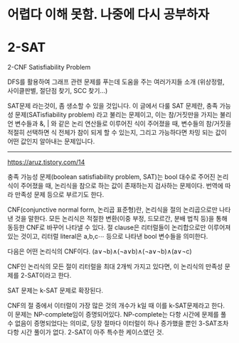 
# 어렵다 이해 못함. 나중에 다시 공부하자

# 2-SAT
2-CNF Satisfiability Problem

DFS를 활용하여 그래프 관련 문제를 푸는데 도움을 주는 여러가지들 소개
(위상정렬, 사이클판별, 절단점 찾기, SCC 찾기...)

SAT문제 라는것이, 좀 생소할 수 있을 것입니다. 
이 글에서 다룰 SAT 문제란, 충족 가능성 문제(SATisfiability problem) 라고 불리는 문제이고, 
이는 참/거짓만을 가지는 불리언 변수들과 &, | 와 같은 논리 연산들로 이루어진 식이 주어졌을 때, 
변수들의 참/거짓을 적절히 선택하면 식 전체가 참이 되게 할 수 있는지, 
그리고 가능하다면 차밍 되는 값이 어떤 값인지 알아내는 문제입니다.


---
https://aruz.tistory.com/14

충족 가능성 문제(boolean satisfiability problem, SAT)는 
bool 대수로 주어진 논리식이 주어졌을 때, 논리식을 참으로 하는 값이 존재하는지 검사하는 문제이다. 
번역에 따라 만족성 문제 등으로 부르기도 한다.

CNF(conjunctive normal form, 논리곱 표준형)란, 
논리식을 절의 논리곱으로만 나타낸 것을 말한다. 
모든 논리식은 적절한 변환(이중 부정, 드모르간, 분배 법칙 등)을 통해 동등한 CNF로 바꾸어 나타낼 수 있다. 
절 clause은 리터럴들이 논리합으로만 이루어져 있는 것이고, 
리터럴 literal은 a,b,c⋯ 등으로 나타낸 bool 변수들을 의미한다.

다음은 어떤 논리식의 CNF이다.
(a∨¬b)∧(¬a∨b)∧(¬a∨¬b)∧(a∨¬c)

CNF인 논리식의 모든 절이 리터럴을 최대 2개씩 가지고 있다면, 이 논리식의 만족성 문제를 2-SAT이라고 한다.


SAT 문제는 k-SAT 문제로 확장된다.

CNF의 절 중에서 이터럴이 가장 많은 것의 개수가 k일 때 이를 k-SAT문제라고 한다. 
이 문제는 NP-complete임이 증명되어있다. 
NP-complete는 다항 시간에 문제를 풀 수 없음이 증명되었다는 의미로, 
당장 절마다 이터럴이 하나 증가했을 뿐인 3-SAT조차 다항 시간 풀이가 없다. 
2-SAT이 아주 특수한 케이스였던 것.